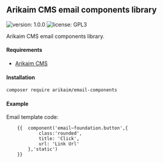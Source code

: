 ## Arikaim CMS email components library
![version: 1.0.0](https://img.shields.io/github/release/arikaim/email-components.svg)
![license: GPL3](https://img.shields.io/badge/License-GPLv3-blue.svg)

Arikaim CMS email components library.


#### Requirements   
  * [Arikaim CMS](https://github.com/arikaim/arikaim)


#### Installation

```sh
composer require arikaim/email-components
```

#### Example

Email template code: 
```
    {{  component('email~foundation.button',{ 
            class:'rounded',
            title: 'Click', 
            url: 'Link Url' 
        },'static') 
    }}
```